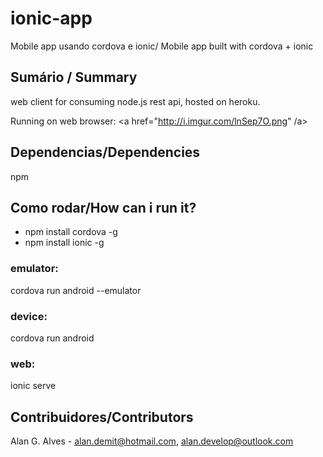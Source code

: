 # ionic-app
Mobile app usando cordova e ionic/ Mobile app built with cordova + ionic
## Sumário / Summary 
web client for consuming node.js rest api, hosted on heroku.

Running on web browser:
<a href="http://i.imgur.com/lnSep7O.png" /a>


## Dependencias/Dependencies
npm
## Como rodar/How can i run it?
- npm install cordova -g
- npm install ionic -g
 
### emulator:
cordova run android --emulator
### device:
cordova run android 
### web:
ionic serve

## Contribuidores/Contributors
Alan G. Alves - alan.demit@hotmail.com, alan.develop@outlook.com

 
